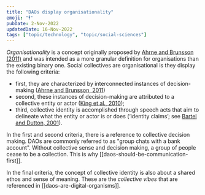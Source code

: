 ```yaml
---
title: "DAOs display organisationality"
emoji: "🕴"
pubDate: 2-Nov-2022
updatedDate: 16-Nov-2022
tags: ["topic/technology", "topic/social-sciences"]
---
```


_Organisationality_ is a concept originally proposed by [Ahrne and Brunsson (2011)](https://journals.sagepub.com/doi/10.1177/1350508410376256) and was intended as a more granular definition for organisations than the existing binary one. Social collectives are organisational is they display the following criteria:

- first, they are characterized by interconnected instances of decision-making ([Ahrne and Brunsson, 2011](https://journals.sagepub.com/doi/10.1177/1350508410376256))
- second, these instances of decision-making are attributed to a collective entity or actor ([King et al., 2010](https://doi.org/10.1287/orsc.1090.0443));
- third, collective identity is accomplished through speech acts that aim to delineate what the entity or actor is or does (‘identity claims’; see [Bartel and Dutton, 2001](https://www.semanticscholar.org/paper/Ambiguous-Organizational-Memberships%3A-Constructing-Hogg-Terry/1f920a3748cbfc48395a38a6828808f61b698bdc)).

In the first and second criteria, there is a reference to collective decision making. DAOs are commonly referred to as "group chats with a bank account". Without collective sense and decision making, a group of people cease to be a collection. This is why [[daos-should-be-communication-first]].

In the final criteria, the concept of collective identity is also about a shared ethos and sense of meaning. These are the _collective vibes_ that are referenced in [[daos-are-digital-organisms]].